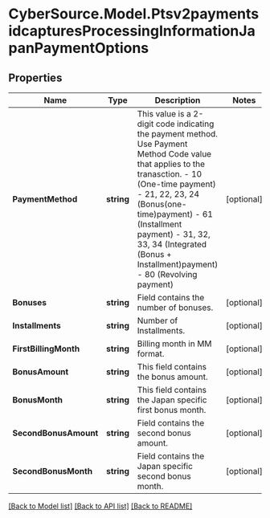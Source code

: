# CyberSource.Model.Ptsv2paymentsidcapturesProcessingInformationJapanPaymentOptions
## Properties

Name | Type | Description | Notes
------------ | ------------- | ------------- | -------------
**PaymentMethod** | **string** | This value is a 2-digit code indicating the payment method. Use Payment Method Code value that applies to the tranasction. - 10 (One-time payment) - 21, 22, 23, 24  (Bonus(one-time)payment) - 61 (Installment payment) - 31, 32, 33, 34  (Integrated (Bonus + Installment)payment) - 80 (Revolving payment)  | [optional] 
**Bonuses** | **string** | Field contains the number of bonuses.  | [optional] 
**Installments** | **string** | Number of Installments.  | [optional] 
**FirstBillingMonth** | **string** | Billing month in MM format.  | [optional] 
**BonusAmount** | **string** | This field contains the bonus amount.  | [optional] 
**BonusMonth** | **string** | This field contains the Japan specific first bonus month.  | [optional] 
**SecondBonusAmount** | **string** | Field contains the second bonus amount.  | [optional] 
**SecondBonusMonth** | **string** | Field contains the Japan specific second bonus month.  | [optional] 

[[Back to Model list]](../README.md#documentation-for-models) [[Back to API list]](../README.md#documentation-for-api-endpoints) [[Back to README]](../README.md)

